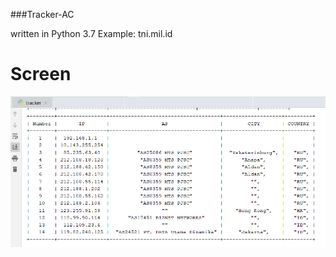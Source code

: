 ###Tracker-AC 

written in Python 3.7
Example: tni.mil.id

# Screen
![Screenshot](Screenshot_1.png)
